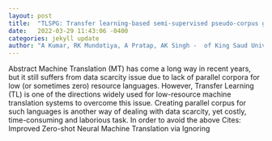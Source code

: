 ```yaml
---
layout: post
title:  "TLSPG: Transfer learning-based semi-supervised pseudo-corpus generation approach for zero-shot translation"
date:   2022-03-29 11:43:06 -0400
categories: jekyll update
author: "A Kumar, RK Mundotiya, A Pratap, AK Singh -  of King Saud University-Computer and , 2022"
---
```

Abstract Machine Translation (MT) has come a long way in recent years, but it still suffers from data scarcity issue due to lack of parallel corpora for low (or sometimes zero) resource languages. However, Transfer Learning (TL) is one of the directions widely used for low-resource machine translation systems to overcome this issue. Creating parallel corpus for such languages is another way of dealing with data scarcity, yet costly, time-consuming and laborious task. In order to avoid the above Cites: Improved Zero-shot Neural Machine Translation via Ignoring